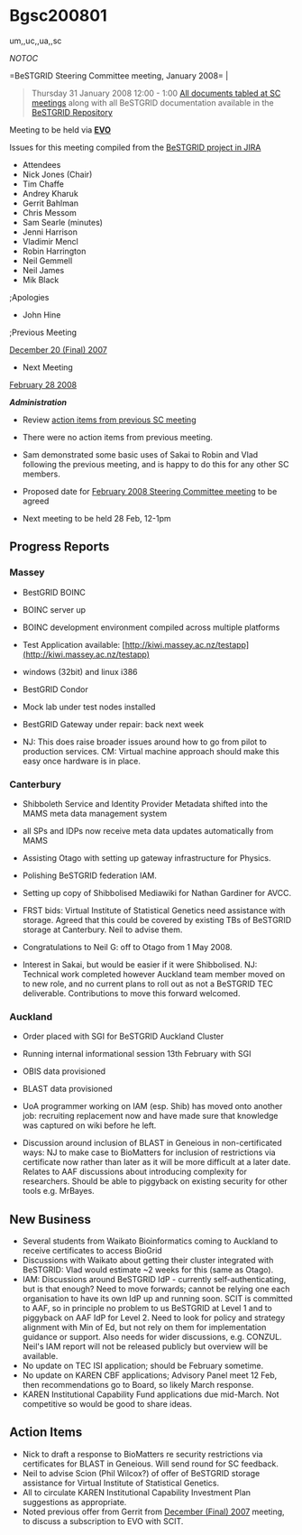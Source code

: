 # Bgsc200801

um,,uc,,ua,,sc

_*NOTOC*_

=BeSTGRID Steering Committee meeting, January 2008= |

>  Thursday 31 January 2008
>  12:00 - 1:00
>  [All documents tabled at SC meetings](https://svn.csi.ac.nz/svn/bestgrid/community/sc/) along with all BeSTGRID documentation available in the [BeSTGRID Repository](https://svn.csi.ac.nz/svn/bestgrid/)

Meeting to be held via **[EVO](http://evo.vrvs.org/)**

Issues for this meeting compiled from the [BeSTGRID project in JIRA](http://support.csi.ac.nz:8080/browse/BG)

- Attendees
- Nick Jones (Chair)
- Tim Chaffe
- Andrey Kharuk
- Gerrit Bahlman
- Chris Messom
- Sam Searle (minutes)
- Jenni Harrison
- Vladimir Mencl
- Robin Harrington
- Neil Gemmell
- Neil James
- Mik Black

;Apologies
- John Hine

;Previous Meeting

[December 20 (Final) 2007](/wiki/spaces/BeSTGRID/pages/3818228562)
- Next Meeting

[February 28 2008](bgsc200802.md)

***Administration***
- Review [action items from previous SC meeting](/wiki/spaces/BeSTGRID/pages/3818228562#Bgsc200712.2-ActionItems)
	
- There were no action items from previous meeting.
- Sam demonstrated some basic uses of Sakai to Robin and Vlad following the previous meeting, and is happy to do this for any other SC members.
- Proposed date for [February 2008 Steering Committee meeting](bgsc200802.md) to be agreed
	
- Next meeting to be held 28 Feb, 12-1pm

## Progress Reports

### Massey

- BestGRID BOINC
	
- BOINC server up
- BOINC development environment compiled across multiple platforms
- Test Application available: [http://kiwi.massey.ac.nz/testapp](http://kiwi.massey.ac.nz/testapp)
		
- windows (32bit) and linux i386
- BestGRID Condor
	
- Mock lab under test nodes installed
- BestGRID Gateway under repair: back next week
	
- NJ: This does raise broader issues around how to go from pilot to production services. CM: Virtual machine approach should make this easy once hardware is in place.

### Canterbury

- Shibboleth Service and Identity Provider Metadata shifted into the MAMS meta data management system
	
- all SPs and IDPs now receive meta data updates automatically from MAMS
- Assisting Otago with setting up gateway infrastructure for Physics.
- Polishing BeSTGRID federation IAM.
- Setting up copy of Shibbolised Mediawiki for Nathan Gardiner for AVCC.
- FRST bids: Virtual Institute of Statistical Genetics need assistance with storage. Agreed that this could be covered by existing TBs of BeSTGRID storage at Canterbury. Neil to advise them.
- Congratulations to Neil G: off to Otago from 1 May 2008.
- Interest in Sakai, but would be easier if it were Shibbolised. NJ: Technical work completed however Auckland team member moved on to new role, and no current plans to roll out as not a BeSTGRID TEC deliverable. Contributions to move this forward welcomed.

### Auckland

- Order placed with SGI for BeSTGRID Auckland Cluster
	
- Running internal informational session 13th February with SGI
- OBIS data provisioned
- BLAST data provisioned
- UoA programmer working on IAM (esp. Shib) has moved onto another job: recruiting replacement now and have made sure that knowledge was captured on wiki before he left.
- Discussion around inclusion of BLAST in Geneious in non-certificated ways: NJ to make case to BioMatters for inclusion of restrictions via certificate now rather than later as it will be more difficult at a later date. Relates to AAF discussions about introducing complexity for researchers. Should be able to piggyback on existing security for other tools e.g. MrBayes.

## New Business

- Several students from Waikato Bioinformatics coming to Auckland to receive certificates to access BioGrid
- Discussions with Waikato about getting their cluster integrated with BeSTGRID: Vlad would estimate ~2 weeks for this (same as Otago).
- IAM: Discussions around BeSTGRID IdP - currently self-authenticating, but is that enough? Need to move forwards; cannot be relying one each organisation to have its own IdP up and running soon. SCIT is committed to AAF, so in principle no problem to us BeSTGRID at Level 1 and to piggyback on AAF IdP for Level 2. Need to look for policy and strategy alignment with Min of Ed, but not rely on them for implementation guidance or support. Also needs for wider discussions, e.g. CONZUL. Neil's IAM report will not be released publicly but overview will be available.
- No update on TEC ISI application; should be February sometime.
- No update on KAREN CBF applications; Advisory Panel meet 12 Feb, then recommendations go to Board, so likely March response.
- KAREN Institutional Capability Fund applications due mid-March. Not competitive so would be good to share ideas.

## Action Items

- Nick to draft a response to BioMatters re security restrictions via certificates for BLAST in Geneious. Will send round for SC feedback.
- Neil to advise Scion (Phil Wilcox?) of offer of BeSTGRID storage assistance for Virtual Institute of Statistical Genetics.
- All to circulate KAREN Institutional Capability Investment Plan suggestions as appropriate.
- Noted previous offer from Gerrit from [December (Final) 2007](/wiki/spaces/BeSTGRID/pages/3818228562) meeting, to discuss a subscription to EVO with SCIT.

